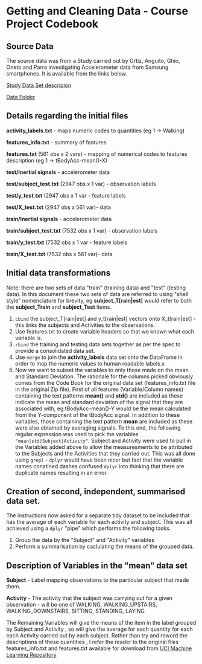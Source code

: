 # Getting and Cleaning Data - Course Project Codebook 

## Source Data

The source data was from a Study carried out by Ortiz, Anguito, Ghio, Oneto and Parra investigating Accelerometer data from Samsung smartphones. It is available from the links below.

[Study Data Set descripion](http://archive.ics.uci.edu/ml/datasets/Human+Activity+Recognition+Using+Smartphones#)

[Data Folder](http://archive.ics.uci.edu/ml/machine-learning-databases/00240/)

## Details regarding the initial files 

**activity_labels.txt** - maps numeric codes to quantities (eg 1 -> Walking)

**features_info.txt** - summary of features

**features.txt** (561 obs x 2 vars) - mapping of numerical codes to features description (eg 1 -> tBodyAcc-mean()-X)

**test/Inertial signals** - accelerometer data

**test/subject_test.txt** (2947 obs x 1 var) - observation labels

**test/y_test.txt** (2947 obs x 1 var  - feature labels

**test/X_test.txt**  (2947 obs x 561 var)- data

**train/Inertial signals** - accelerometer data

**train/subject_test.txt** (7532 obs x 1 var) - observation labels

**train/y_test.txt** (7532 obs x 1 var  - feature labels

**train/X_test.txt**  (7532 obs x 561 var)- data

## Initial data transformations 

Note: there are two sets of data "train" (training data) and "test" (testing data). In this document these two sets of data are referred to using "shell style" nomenclature for brevity, eg **subject_T[rain|est]** would refer to both the **subject_Train** and **subject_Test** items.

1. `cbind` the subject_T[rain|est] and y_t[rain|est] vectors onto X_t[rain|est] - this links the subjects and Activities to the observations.
2. Use features.txt to create variable headers so that we known what each variable is.
3. `rbind` the training and testing data sets together as per the spec to provide a consolidated data set.
4. Use `merge` to join the **activity_labels** data set onto the DataFrame in order to map the numeric values to human readable labels.x
5. Now we want to subset the variables to only those made on the mean and Standard Deviation. The rationale for the columns picked obviously comes from the Code Book for the original data set (features_info.txt file in the original Zip file). First of all features (Variable/Column names) containing the text patterns **mean()** and **std()** are included as these indicate the mean and standard deviation of the signal that they are associated with, eg tBodyAcc-mean()-Y would be the mean calculated from the Y-component of the tBodyAcc signal. In addition to these variables, those containing the text pattern **mean** are included as these were also obtained by averaging signals. To this end, the following regular expression was used to pick the variables `"mean|std|Subject|Activity"`. Subject and Activity were used to pull in the Variables added above to allow the measuresments to be attributed to the Subjects and the Activities that they carried out. This was all done using `grepl` - `dplyr` would have been nicer but fact that the variable names conatined dashes confused `dplyr` into  thinking that there are duplicate names resulting in an error.

## Creation of second, independent, summarised data set.
The instructions now asked for a separate tidy dataset to be included that has the average of each variable for each activity and subject. This was all achieved using a  `dplyr` "pipe" which performs the following tasks.

1. Group the data by the "Subject" and "Activity" variables
2. Perform a summarisation by caclulating the means of the grouped data.


## Description of Variables in the "mean" data set

**Subject** - Label mapping observations to the particular subject that made them.

**Activity** - The activity that the subject was carrying out for a given observation - will be one of WALKING, WALKING_UPSTAIRS, WALKING_DOWNSTAIRS, SITTING, STANDING, LAYING

The Remaining Variables will give the means of the item in the label grouped by Subject and Activity , so will give the average for each quantity for each each Activity carried out by each subject. Rather than try and reword the descriptions of these quantities , I refer the reader to the original files features_info.txt and features.txt available for download from [UCI Machine Learning Repository](http://archive.ics.uci.edu/ml/datasets/Human+Activity+Recognition+Using+Smartphones#)
